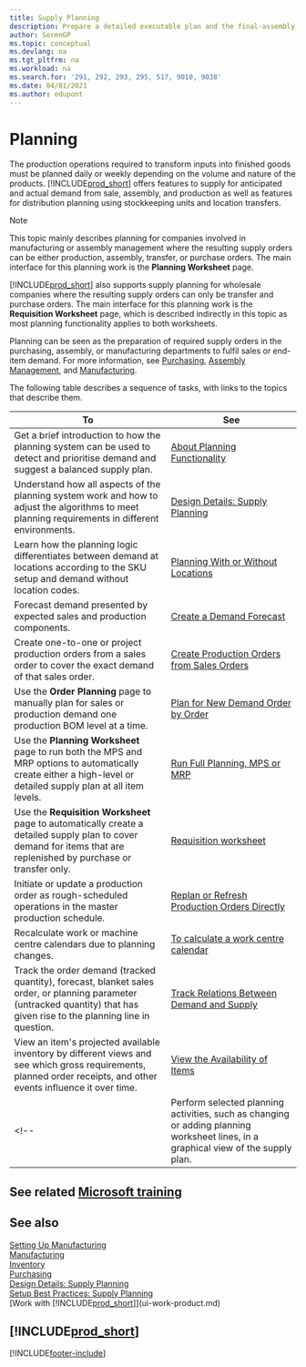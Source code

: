 ```yaml
---
title: Supply Planning
description: Prepare a detailed executable plan and the final-assembly production schedule for sales and production demand.
author: SorenGP
ms.topic: conceptual
ms.devlang: na
ms.tgt_pltfrm: na
ms.workload: na
ms.search.for: '291, 292, 293, 295, 517, 9010, 9038'
ms.date: 04/01/2021
ms.author: edupont
---
```

# <a name="planning" />Planning

The production operations required to transform inputs into finished goods must be planned daily or weekly depending on the volume and nature of the products. [!INCLUDE[prod_short](includes/prod_short.md)] offers features to supply for anticipated and actual demand from sale, assembly, and production as well as features for distribution planning using stockkeeping units and location transfers.

> [!NOTE]
> This topic mainly describes planning for companies involved in manufacturing or assembly management where the resulting supply orders can be either production, assembly, transfer, or purchase orders. The main interface for this planning work is the **Planning Worksheet** page.
>
> [!INCLUDE[prod_short](includes/prod_short.md)] also supports supply planning for wholesale companies where the resulting supply orders can only be transfer and purchase orders. The main interface for this planning work is the **Requisition Worksheet** page, which is described indirectly in this topic as most planning functionality applies to both worksheets.

Planning can be seen as the preparation of required supply orders in the purchasing, assembly, or manufacturing departments to fulfil sales or end-item demand. For more information, see [Purchasing](purchasing-manage-purchasing.md), [Assembly Management](assembly-assemble-items.md), and [Manufacturing](production-manage-manufacturing.md).

The following table describes a sequence of tasks, with links to the topics that describe them.  

|**To**|**See**|  
|------------|-------------|  
|Get a brief introduction to how the planning system can be used to detect and prioritise demand and suggest a balanced supply plan.|[About Planning Functionality](production-about-planning-functionality.md)|
|Understand how all aspects of the planning system work and how to adjust the algorithms to meet planning requirements in different environments.|[Design Details: Supply Planning](design-details-supply-planning.md)|
|Learn how the planning logic differentiates between demand at locations according to the SKU setup and demand without location codes.|[Planning With or Without Locations](production-planning-with-without-locations.md)|
|Forecast demand presented by expected sales and production components.|[Create a Demand Forecast](production-how-to-create-a-forecast.md)|  
|Create one-to-one or project production orders from a sales order to cover the exact demand of that sales order.|[Create Production Orders from Sales Orders](production-how-to-create-production-orders-from-sales-orders.md)|
|Use the **Order Planning** page to manually plan for sales or production demand one production BOM level at a time.|[Plan for New Demand Order by Order](production-how-to-plan-for-new-demand.md)|
|Use the **Planning Worksheet** page to run both the MPS and MRP options to automatically create either a high-level or detailed supply plan at all item levels.|[Run Full Planning, MPS or MRP](production-how-to-run-mps-and-mrp.md)|
|Use the **Requisition Worksheet** page to automatically create a detailed supply plan to cover demand for items that are replenished by purchase or transfer only.|[Requisition worksheet](production-about-planning-functionality.md#requisition-worksheet)|  
|Initiate or update a production order as rough-scheduled operations in the master production schedule.|[Replan or Refresh Production Orders Directly](production-how-to-replan-refresh-production-orders.md)|
|Recalculate work or machine centre calendars due to planning changes.|[To calculate a work centre calendar](production-how-to-create-work-center-calendars.md#to-calculate-a-work-center-calendar)|
|Track the order demand (tracked quantity), forecast, blanket sales order, or planning parameter (untracked quantity) that has given rise to the planning line in question.|[Track Relations Between Demand and Supply](production-how-track-demand-supply.md)|
|View an item's projected available inventory by different views and see which gross requirements, planned order receipts, and other events influence it over time.|[View the Availability of Items](inventory-how-availability-overview.md)|  
<!--|Perform selected planning activities, such as changing or adding planning worksheet lines, in a graphical view of the supply plan.|[Modify Planning Suggestions in a Graphical View](production-how-to-modify-planning-suggestions-in-a-graphical-view.md)|-->

## <a name="see-related-microsoft-trainingtrainingmodulesplan-items-dynamics-365-business-central" />See related [Microsoft training](/training/modules/plan-items-dynamics-365-business-central/)

## <a name="see-also" />See also

[Setting Up Manufacturing](production-configure-production-processes.md)  
[Manufacturing](production-manage-manufacturing.md)  
[Inventory](inventory-manage-inventory.md)  
[Purchasing](purchasing-manage-purchasing.md)  
[Design Details: Supply Planning](design-details-supply-planning.md)  
[Setup Best Practices: Supply Planning](setup-best-practices-supply-planning.md)  
[Work with [!INCLUDE[prod_short](includes/prod_short.md)]](ui-work-product.md)

## <a name="includeprodshortincludesfreetrialmdmd" />[!INCLUDE[prod_short](includes/free_trial_md.md)]


[!INCLUDE[footer-include](includes/footer-banner.md)]
